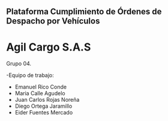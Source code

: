 ## Plataforma Cumplimiento de Órdenes de Despacho por Vehículos
# Agil Cargo S.A.S
Grupo 04.

 -Equipo de trabajo: 
 - Emanuel Rico Conde
 - Maria Calle Agudelo
 - Juan Carlos Rojas Noreña
 - Diego Ortega Jaramillo
 - Eider Fuentes Mercado
